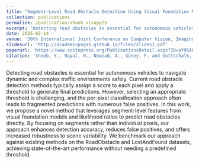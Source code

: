 ```yaml
---
title: "Segment-Level Road Obstacle Detection Using Visual Foundation Model Priors and Likelihood Ratios"
collection: publications
permalink: /publication/shoeb_visapp25
excerpt: 'Detecting road obstacles is essential for autonomous vehicles to navigate dynamic and complex traffic environments safely. Current road obstacle detection methods typically assign a score to each pixel and apply a threshold to generate final predictions. However, selecting an appropriate threshold is challenging, and the per-pixel classification approach often leads to fragmented predictions with numerous false positives. In this work, we propose a novel method that leverages segment-level features from visual foundation models and likelihood ratios to predict road obstacles directly. By focusing on segments rather than individual pixels, our approach enhances detection accuracy, reduces false positives, and offers increased robustness to scene variability. We benchmark our approach against existing methods on the RoadObstacle and LostAndFound datasets, achieving state-of-the-art performance without needing a predefined threshold.'
date: 2025-02-14
venue: '20th International Joint Conference on Computer Vision, Imaging and Computer Graphics Theory and Applications'
slidesurl: 'http://academicpages.github.io/files/slides1.pdf'
paperurl: 'https://www.scitepress.org/PublicationsDetail.aspx?ID=aY9SAOANGtI=&t=1'
citation: 'Shoeb, Y., Nayal, N., Nowzad, A., Güney, F. and Gottschalk, H. (2025). &quot; Segment-Level Road Obstacle Detection Using Visual Foundation Model Priors and Likelihood Ratios &quot; <i> Proceedings of the 20th International Joint Conference on Computer Vision, Imaging and Computer Graphics Theory and Applications - Volume 2: VISAPP</i>.'
---
```


Detecting road obstacles is essential for autonomous vehicles to navigate dynamic and complex traffic environments safely. Current road obstacle detection methods typically assign a score to each pixel and apply a threshold to generate final predictions. However, selecting an appropriate threshold is challenging, and the per-pixel classification approach often leads to fragmented predictions with numerous false positives. In this work, we propose a novel method that leverages segment-level features from visual foundation models and likelihood ratios to predict road obstacles directly. By focusing on segments rather than individual pixels, our approach enhances detection accuracy, reduces false positives, and offers increased robustness to scene variability. We benchmark our approach against existing methods on the RoadObstacle and LostAndFound datasets, achieving state-of-the-art performance without needing a predefined threshold.